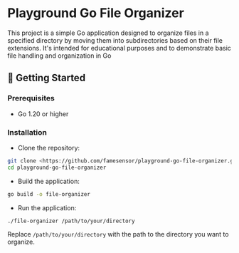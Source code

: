 # Playground Go File Organizer

This project is a simple Go application designed to organize files in a specified directory by moving them into subdirectories based on their file extensions. It's intended for educational purposes and to demonstrate basic file handling and organization in Go

## 🚀 Getting Started

### Prerequisites

- Go 1.20 or higher

### Installation

- Clone the repository:

```bash
git clone <https://github.com/famesensor/playground-go-file-organizer.git>
cd playground-go-file-organizer
```

- Build the application:

```bash
go build -o file-organizer
```

- Run the application:

```bash
./file-organizer /path/to/your/directory
```

Replace `/path/to/your/directory` with the path to the directory you want to organize.
